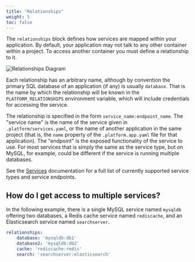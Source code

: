 ```yaml
---
title: "Relationships"
weight: 5
toc: false
---
```


The `relationships` block defines how services are mapped within your application.  By default, your application may not talk to any other container within a project.  To access another container you must define a relationship to it.

![Relationships Diagram](/images/management-console/relationships.png "0.50")

Each relationship has an arbitrary name, although by convention the primary SQL database of an application (if any) is usually `database`.  That is the name by which the relationship will be known in the `PLATFORM_RELATIONSHIPS` environment variable, which will include credentials for accessing the service.

The relationship is specified in the form `service_name:endpoint_name`.  The "service name" is the name of the service given in `.platform/services.yaml`, or the name of another application in the same project (that is, the `name` property of the `.platform.app.yaml` file for that application).  The "endpoint" is the exposed functionality of the service to use.  For most services that is simply the same as the service type, but on MySQL, for example, could be different if the service is running multiple databases.

See the [Services](/configuration/services.html) documentation for a full list of currently supported service types and service endpoints.

## How do I get access to multiple services?

In the following example, there is a single MySQL service named `mysqldb` offering two databases, a Redis cache service named `rediscache`, and an Elasticsearch service named `searchserver`.

```yaml
relationships:
    database: 'mysqldb:db1'
    database2: 'mysqldb:db2'
    cache: 'rediscache:redis'
    search: 'searchserver:elasticsearch'
```
